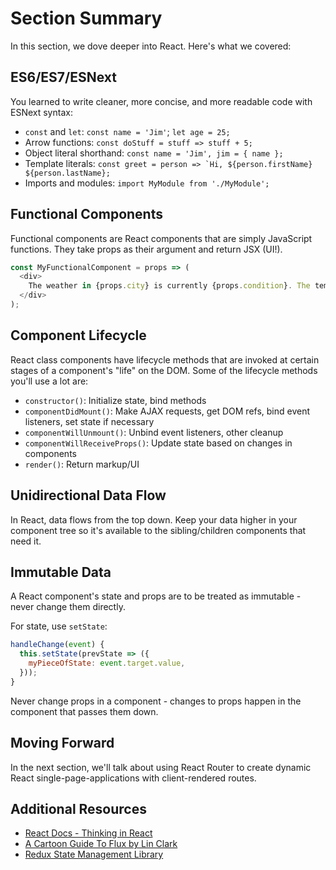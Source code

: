 # Section Summary

In this section, we dove deeper into React. Here's what we covered:

## ES6/ES7/ESNext

You learned to write cleaner, more concise, and more readable code with ESNext syntax:

  - `const` and `let`: `const name = 'Jim'`; `let age = 25;`
  - Arrow functions: `const doStuff = stuff => stuff + 5;`
  - Object literal shorthand: `const name = 'Jim', jim = { name };`
  - Template literals: ``const greet = person => `Hi, ${person.firstName} ${person.lastName};``
  - Imports and modules: `import MyModule from './MyModule';`

## Functional Components

Functional components are React components that are simply JavaScript functions. They take props as their argument and return JSX (UI!).

```javascript
const MyFunctionalComponent = props => (
  <div>
    The weather in {props.city} is currently {props.condition}. The temperature is {props.temperature}.
  </div>
);
```

## Component Lifecycle

React class components have lifecycle methods that are invoked at certain stages of a component's "life" on the DOM. Some of the lifecycle methods you'll use a lot are:

  - `constructor()`: Initialize state, bind methods
  - `componentDidMount()`: Make AJAX requests, get DOM refs, bind event listeners, set state if necessary
  - `componentWillUnmount()`: Unbind event listeners, other cleanup
  - `componentWillReceiveProps()`: Update state based on changes in components
  - `render()`: Return markup/UI

## Unidirectional Data Flow

In React, data flows from the top down. Keep your data higher in your component tree so it's available to the sibling/children components that need it.

## Immutable Data

A React component's state and props are to be treated as immutable - never change them directly.

For state, use `setState`:

```javascript
handleChange(event) {
  this.setState(prevState => ({
    myPieceOfState: event.target.value,
  }));
}
```

Never change props in a component - changes to props happen in the component that passes them down.

## Moving Forward

In the next section, we'll talk about using React Router to create dynamic React single-page-applications with client-rendered routes.



## Additional Resources
  - [React Docs - Thinking in React](https://facebook.github.io/react/docs/thinking-in-react.html)
  - [A Cartoon Guide To Flux by Lin Clark](https://code-cartoons.com/a-cartoon-guide-to-flux-6157355ab207#.m53psmlww)
  - [Redux State Management Library](http://redux.js.org/)
